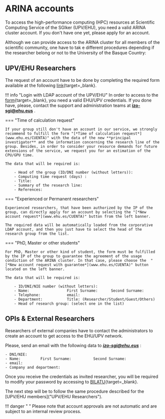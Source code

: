 # **ARINA accounts**

To access the high-performance computing (HPC) resources at Scientific Computing Service of the SGIker (UPV/EHU), you need a valid ARINA cluster account. If you don't have one yet, please apply for an account.

Although we can provide access to the ARINA cluster for all members of the scientific community, one have to tak e different procedures depending if the researcher belong or not to the University of the Basque Country:

## UPV/EHU Researchers

The request of an account have to be done by completing the required form available at the following [link](https://www.ehu.es/sgi/CUENTA){target=_blank}.


!!! info "Login with LDAP account of the UPV/EHU"
    In order to access to the [form](https://www.ehu.es/sgi/CUENTA){target=_blank}, you need a valid EHU/UPV credentials.
    If you done have, please, contact the support and administration teams at **izo-sgi@ehu.eus** .


=== "Time of calculation request" 

    If your group still don't have an account in our service, we strongly recommend to fulfill the form "[*Time of calculation request*](www.ehu.es/CUENTA)" with the data of the new **principal investigator** and the information concerning the research line of the group. Besides, in order to consider your resource demands for future extensions of the service, we request you for an estimation of the CPU/GPU time. 

    The data that will be required is: 

        - Head of the group (ID/DNI number (without letters)):
        - Computing time request (days) :
        - Title:
        - Summary of the research line:
        - References:


=== "Experienced or Permanent researchers"

    Experienced researchers, that have been authorized by the IP of the group, can directly apply for an account by selecting the "[*New account request*](www.ehu.es/CUENTA)" button from the left banner.

    The required data will be automatically loaded from the corporative LDAP account, and then you just have to select the head of the research group from the list.

=== "PhD, Master or other students"

    For PhD, Master or other kind of student, the form must be fulfilled by the IP of the group to guarantee the agreement of the usage condiction of the ARINA cluster. In that case, please choose the  "[*New account request with guarantee*](www.ehu.es/CUENTA)" button located on the left banner. 

    The data that will be required is: 

        - ID/DNI/NIE number (without letters):
        - Name:                 First Surname:      Second Surname:
        - Telephone:            email: 
        - Department:           Title: (Researcher/Student/Guest/Others)
        - Head of research group: (select one in the list)




## OPIs & External Researchers
Researchers of external companies have to contact the administrators to create an account to get access to the EHU/UPV network. 

Please, send an email with the following data to ***izo-sgi@ehu.eus*** : 

    - DNI/NIE: 
    - Name:         First Surname:          Second Surname:
    - email: 
    - Company and department: 

Once you receive the credentials as invited researcher, you will be required to modify your password by accessing to [BILATU](https://www.ehu.eus/bilatu/login/login.php){target=_blank}. 

The next step will be to follow the same procedure described for the [UPV/EHU members]("UPV/EHU Researchers").



!!! danger " "
    Please note that account approvals are not automatic and are subject to an internal review process.
